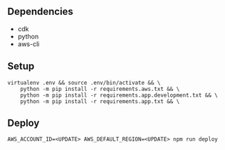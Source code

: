 ## Dependencies
- cdk
- python
- aws-cli

## Setup
```
virtualenv .env && source .env/bin/activate && \
    python -m pip install -r requirements.aws.txt && \
    python -m pip install -r requirements.app.development.txt && \
    python -m pip install -r requirements.app.txt && \
```

## Deploy
```
AWS_ACCOUNT_ID=<UPDATE> AWS_DEFAULT_REGION=<UPDATE> npm run deploy
```

